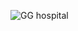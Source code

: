 ![GG hospital](https://github.com/reshmi-m2001/GG_HOSPITAL/assets/169125292/fd3482c7-5609-430e-8e22-4597302c0b5f)
